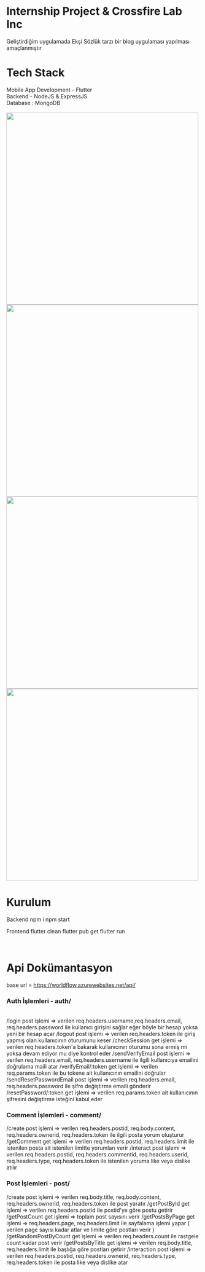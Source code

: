 # Internship Project & Crossfire Lab Inc

Geliştirdiğim uygulamada Ekşi Sözlük tarzı bir blog uygulaması yapılması amaçlanmıştır

<h1>Tech Stack</h1>
Mobile App Development - Flutter <br/> 
Backend - NodeJS & ExpressJS <br/>
Database : MongoDB <br/>
<br/>
<img src='https://github.com/Ozgur-Ulusoy/WorldFlow/assets/88507880/623b83c3-7fde-444e-93e5-21e4f8477991' width='500'>
<img src='https://github.com/Ozgur-Ulusoy/WorldFlow/assets/88507880/2df1fff6-7204-4723-9614-5324134dc1d8' width='500'>
<img src='https://github.com/Ozgur-Ulusoy/WorldFlow/assets/88507880/0e2af2f3-be67-4a09-8a11-c73950f2818c' width='500'>
<img src='https://github.com/Ozgur-Ulusoy/WorldFlow/assets/88507880/0ebe594c-5bf6-4e34-afb7-d7eefb95b40c' width='500'>
<br/>

# Kurulum
Backend
npm i
npm start

Frontend
flutter clean
flutter pub get
flutter run

<br/>

# Api Dokümantasyon

base url = https://worldflow.azurewebsites.net/api/

<h3>  Auth İşlemleri - auth/ </h3>
<br/>
/login post işlemi => verilen req.headers.username,req.headers.email, req.headers.password ile kullanıcı girişini sağlar eğer böyle bir hesap yoksa yeni bir hesap açar
/logout post işlemi => verilen req.headers.token ile giriş yapmış olan kullanıcının oturumunu keser
/checkSession get işlemi => verilen req.headers.token'a bakarak kullanıcının oturumu sona ermiş mi yoksa devam ediyor mu diye kontrol eder
/sendVerifyEmail post işlemi => verilen req.headers.email, req.headers.username ile ilgili kullanıcıya emailini doğrulama maili atar
/verifyEmail/:token get işlemi => verilen req.params.token ile bu tokene ait kullanıcının emailini doğrular
/sendResetPasswordEmail post işlemi => verilen req.headers.email, req.headers.password ile şifre değiştirme emaili gönderir
/resetPassword/:token get işlemi => verilen req.params.token ait kullanıcının şifresini değiştirme isteğini kabul eder

<br/>
<h3> Comment İşlemleri - comment/ </h3>
/create post işlemi => verilen req.headers.postid, req.body.content, req.headers.ownerid, req.headers.token ile ilgili posta yorum oluşturur
/getComment get işlemi => verilen req.headers.postid, req.headers.limit ile istenilen posta ait istenilen limitte yorumları verir
/interact post işlemi => verilen req.headers.postid, req.headers.commentid, req.headers.userid, req.headers.type,  req.headers.token ile istenilen yoruma like veya dislike atılır
<br/>

<h3> Post İşlemleri - post/ </h3>
/create post işlemi => verilen req.body.title, req.body.content, req.headers.ownerid, req.headers.token ile post yaratır
/getPostById get işlemi => verilen req.headers.postid ile postid'ye göre postu getirir
/getPostCount get işlemi => toplam post sayısını verir
/getPostsByPage get işlemi => req.headers.page, req.headers.limit ile sayfalama işlemi yapar ( verilen page sayısı kadar atlar ve limite göre postları verir )
/getRandomPostByCount get işlemi => verilen req.headers.count ile rastgele count kadar post verir
/getPostsByTitle get işlemi => verilen req.body.title, req.headers.limit ile başlığa göre postları getirir
/interaction post işlemi => verilen req.headers.postid, req.headers.ownerid, req.headers.type, req.headers.token ile posta like veya dislike atar


